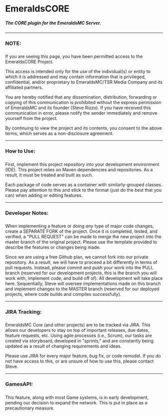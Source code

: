 # EmeraldsCORE
##### The CORE plugin for the EmeraldsMC Server.

------
### NOTE: 
#####
If you are seeing this page, you have been permitted access to the EmeraldsCORE Project. 

This access is intended only for the use of the individual(s) or entity to which it is addressed and may contain information that is privileged, confidential, and/or proprietary to
EmeraldsMC/TSR Media Company and its affiliated partners. 

You are hereby notified that any dissemination, distribution, forwarding or copying of this communication is prohibited without the express permission of EmeraldsMC and its founder (Steve Rizzo). If you have received this communication in error, please notify the sender immediately and remove yourself from the project.

By continuing to view the project and its contents, you consent to the above terms, which serves as a non-disclosure agreement.

-----

### How to Use:
#####
First, implement this project repository into your development environment (IDE). This project relies on Maven dependencies and repositories. As a result, it must be treated and built as such.

Each package of code serves as a container with similarly-grouped classes. Please pay attention to this and stick to the format (just do the best that you can) when adding or editing features.

-----

### Developer Notes:
#####
When implementing a feature or doing *any* type of major code changes, create a SEPARATE FORK of the project. Once it is completed, tested, and verified, a "PULL REQUEST" can be made to merge the new project into the master branch of the original project. Please use the template provided to describe the features or changes being made. 

Since we are using a free Github plan, we cannot fork into our private repository. As a result, we will have to proceed a bit differently in terms of pull requests. Instead, please commit and push your work into the PULL branch (reserved for our development projects, this is the branch you will work with, implement code, and build off of). All development will take place here. Sequentially, Steve will oversee implementations made on this branch and implement changes to the MASTER branch (reserved for our deployed projects, where code builds and compiles successfully).

-----

### JIRA Tracking:
#####
EmeraldsMC Core (and other projects) are to be tracked via JIRA. This allows our developers to stay on top of important releases, due dates, feature requests, etc. Using agile processes (i.e., Scrum), our tasks are created via storyboard, developed in "sprints," and are constantly being updated as a result of changing requirements and ideas.

Please use JIRA for every major feature, bug fix, or code remodel. If you do not have access to this, or are unsure of how to use this, please contact Steve.

-----

### GamesAPI:
#####
This feature, along with most Game systems, is in early development, pending our decision to expand the network. This is put in place as a precautionary measure.
 
